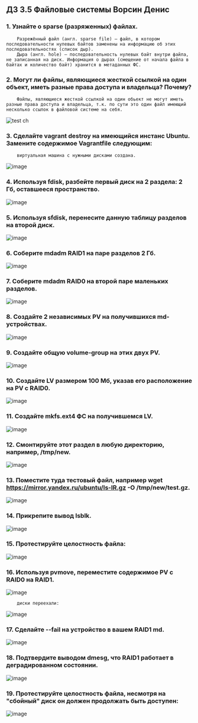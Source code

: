 ## ДЗ 3.5 Файловые системы Ворсин Денис

### 1. Узнайте о sparse (разряженных) файлах.


        Разрежённый файл (англ. sparse file) — файл, в котором последовательности нулевых байтов заменены на информацию об этих последовательностях (список дыр).
        Дыра (англ. hole) — последовательность нулевых байт внутри файла, не записанная на диск. Информация о дырах (смещение от начала файла в байтах и количество байт) хранится в метаданных ФС. 


### 2. Могут ли файлы, являющиеся жесткой ссылкой на один объект, иметь разные права доступа и владельца? Почему?


        Файлы, являющиеся жесткой ссылкой на один обьект не могут иметь разные права доступа и владельца, т.к. по сути это один файл имеющий несколько ссылок в файловой системе на себя.
![test ch](DZ_3.5/2021-11-26%2017_12_12.jpg)

### 3. Сделайте vagrant destroy на имеющийся инстанс Ubuntu. Замените содержимое Vagrantfile следующим:


        виртуальная машина с нужными дисками создана.
![image](DZ_3.5/2021-11-29%2003_13_17.jpg)

### 4. Используя fdisk, разбейте первый диск на 2 раздела: 2 Гб, оставшееся пространство.


![image](DZ_3.5/2021-11-29%2003_20_37.jpg)


### 5. Используя sfdisk, перенесите данную таблицу разделов на второй диск.


![image](DZ_3.5/2021-11-29%2003_24_54.jpg)


### 6. Соберите mdadm RAID1 на паре разделов 2 Гб.


![image](DZ_3.5/2021-11-29%2003_31_44.jpg)

### 7. Соберите mdadm RAID0 на второй паре маленьких разделов.


![image](DZ_3.5/2021-11-29%2003_37_48.jpg)

### 8. Создайте 2 независимых PV на получившихся md-устройствах.


![image](DZ_3.5/2021-11-29%2004_19_05.jpg)

### 9. Создайте общую volume-group на этих двух PV.


![image](DZ_3.5/2021-11-29%2004_19_55.jpg)

### 10. Создайте LV размером 100 Мб, указав его расположение на PV с RAID0.


![image](DZ_3.5/2021-11-29%2004_20_52.jpg)

### 11. Создайте mkfs.ext4 ФС на получившемся LV.


![image](DZ_3.5/2021-11-29%2004_17_39.jpg)

### 12. Смонтируйте этот раздел в любую директорию, например, /tmp/new.


![image](DZ_3.5/2021-11-29%2004_23_11.jpg)

### 13. Поместите туда тестовый файл, например wget https://mirror.yandex.ru/ubuntu/ls-lR.gz -O /tmp/new/test.gz.


![image](DZ_3.5/2021-11-29%2004_23_56.jpg)

### 14. Прикрепите вывод lsblk.


![image](DZ_3.5/2021-11-29%2004_24_41.jpg)

### 15. Протестируйте целостность файла:


![image](DZ_3.5/2021-11-29%2004_25_37.jpg)

### 16. Используя pvmove, переместите содержимое PV с RAID0 на RAID1.


![image](DZ_3.5/2021-11-29%2004_28_51.jpg)

        диски переехали:

![image](DZ_3.5/2021-11-29%2004_29_31.jpg)


### 17. Сделайте --fail на устройство в вашем RAID1 md.


![image](DZ_3.5/2021-11-29%2004_31_55.jpg)

### 18. Подтвердите выводом dmesg, что RAID1 работает в деградированном состоянии.


![image](DZ_3.5/2021-11-29%2004_33_22.jpg)

### 19. Протестируйте целостность файла, несмотря на "сбойный" диск он должен продолжать быть доступен:


![image](DZ_3.5/2021-11-29%2004_34_38.jpg)


